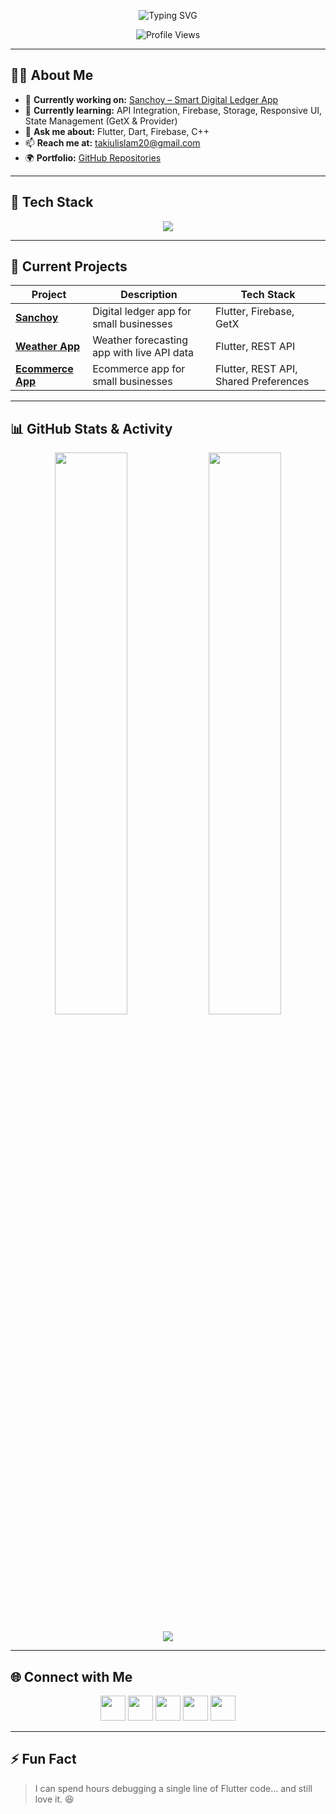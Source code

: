 <!-- Typing SVG Banner -->
<p align="center">
  <img src="https://readme-typing-svg.herokuapp.com?font=Fira+Code&size=28&duration=3000&pause=1000&color=36BCF7&center=true&vCenter=true&width=900&lines=Hi+%F0%9F%91%8B%2C+I'm+Takiul+Islam+Sumon;Passionate+Flutter+Developer+from+Bangladesh;Love+Building+Mobile+Apps+with+Beautiful+UI;Open+Source+Enthusiast+%26+Tech+Explorer" alt="Typing SVG" />
</p>

<!-- Profile Views -->
<p align="center">
  <img src="https://komarev.com/ghpvc/?username=takiul-sumon&label=Profile%20Views&color=0E75B6&style=for-the-badge" alt="Profile Views" />
</p>

---

## 👨‍💻 About Me
- 🔭 **Currently working on:** [Sanchoy – Smart Digital Ledger App](https://github.com/takiul-sumon)
- 🌱 **Currently learning:** API Integration, Firebase, Storage, Responsive UI, State Management (GetX & Provider)
- 💬 **Ask me about:** Flutter, Dart, Firebase, C++
- 📫 **Reach me at:** takiulislam20@gmail.com
- 🌍 **Portfolio:** [GitHub Repositories](https://github.com/takiul-sumon?tab=repositories)

---

## 🚀 Tech Stack
<p align="center">
  <img src="https://skillicons.dev/icons?i=flutter,dart,firebase,cpp,java,python,html,css,git,figma,photoshop,illustrator,linux,swift,androidstudio&theme=light&perline=8" />
</p>

---

## 📌 Current Projects

| Project | Description | Tech Stack |
|---------|-------------|------------|
| [**Sanchoy**](https://github.com/takiul-sumon) | Digital ledger app for small businesses | Flutter, Firebase, GetX |
| [**Weather App**](https://github.com/takiul-sumon/Weather-App) | Weather forecasting app with live API data | Flutter, REST API |
| [**Ecommerce App**](https://github.com/takiul-sumon/Ecommerce-App) | Ecommerce app for small businesses | Flutter, REST API, Shared Preferences |

---

## 📊 GitHub Stats & Activity
<p align="center">
  <img width="48%" src="https://github-readme-stats.vercel.app/api?username=takiul-sumon&show_icons=true&theme=tokyonight" />
  <img width="48%" src="https://github-readme-streak-stats.herokuapp.com/?user=takiul-sumon&theme=tokyonight" />
</p>

<p align="center">
  <img src="https://github-readme-stats.vercel.app/api/top-langs/?username=takiul-sumon&layout=compact&theme=tokyonight" />
</p>

---

## 🌐 Connect with Me
<p align="center">
  <a href="https://twitter.com/takiul_islam" target="_blank"><img src="https://skillicons.dev/icons?i=twitter&theme=light" height="40" /></a>
  <a href="https://linkedin.com/in/takiul-sumon" target="_blank"><img src="https://skillicons.dev/icons?i=linkedin&theme=light" height="40" /></a>
  <a href="https://fb.com/takiulisumon" target="_blank"><img src="https://skillicons.dev/icons?i=facebook&theme=light" height="40" /></a>
  <a href="https://instagram.com/takiulisumon" target="_blank"><img src="https://skillicons.dev/icons?i=instagram&theme=light" height="40" /></a>
  <a href="https://www.hackerrank.com/takiulislam20" target="_blank"><img src="https://skillicons.dev/icons?i=hackerrank&theme=light" height="40" /></a>
</p>

---

## ⚡ Fun Fact
> I can spend hours debugging a single line of Flutter code… and still love it. 😆
